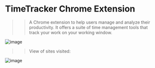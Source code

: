 # TimeTracker Chrome Extension


>> A Chrome extension to help users manage and analyze their productivity. It offers a suite of time management tools that track your work on your working window.

![image](https://user-images.githubusercontent.com/75874903/126131906-a76f3948-590e-4c4b-a3b4-0d2d0af8e603.png)

>> View of sites visited:

![image](https://user-images.githubusercontent.com/75874903/126132427-b5f98e22-fc18-4926-a63c-7e8227c5dc6b.png)


